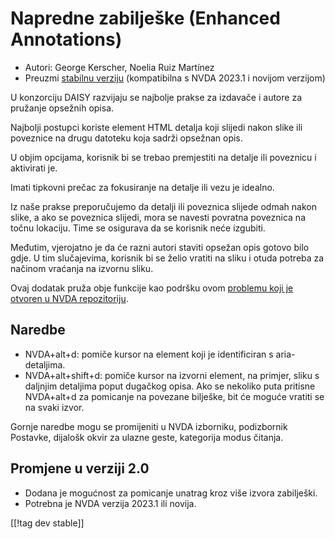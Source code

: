 # Napredne zabilješke (Enhanced Annotations) #

* Autori: George Kerscher, Noelia Ruiz Martínez
* Preuzmi [stabilnu verziju][1] (kompatibilna s NVDA 2023.1 i novijom
  verzijom)

U konzorciju DAISY razvijaju se najbolje prakse za izdavače i autore za
pružanje opsežnih opisa.

Najbolji postupci koriste element HTML detalja koji slijedi nakon slike ili
poveznice na drugu datoteku koja sadrži opsežnan opis.

U objim opcijama, korisnik bi se trebao premjestiti na detalje ili poveznicu
i aktivirati je.

Imati tipkovni prečac za fokusiranje na detalje ili vezu je idealno.

Iz naše prakse preporučujemo da detalji ili poveznica slijede odmah nakon
slike, a ako se poveznica slijedi, mora se navesti povratna poveznica na
točnu lokaciju. Time se osigurava da se korisnik neće izgubiti.

Međutim, vjerojatno je da će razni autori staviti opsežan opis gotovo bilo
gdje. U tim slučajevima, korisnik bi se želio vratiti na sliku i otuda
potreba za načinom vraćanja na izvornu sliku.

Ovaj dodatak pruža obje funkcije kao podršku ovom [problemu koji je otvoren
u NVDA repozitoriju][2].

## Naredbe ##

* NVDA+alt+d: pomiče kursor na element koji je identificiran s
  aria-detaljima.
* NVDA+alt+shift+d: pomiče kursor na izvorni element, na primjer, sliku s
  daljnjim detaljima poput dugačkog opisa. Ako se nekoliko puta pritisne
  NVDA+alt+d za pomicanje na povezane bilješke, bit će moguće vratiti se na
  svaki izvor.

Gornje naredbe mogu se promijeniti u NVDA izborniku, podizbornik Postavke,
dijalošk okvir za ulazne geste, kategorija modus čitanja.

## Promjene u verziji 2.0 ##

* Dodana je mogućnost za pomicanje unatrag kroz više izvora zabilješki.
* Potrebna je NVDA verzija 2023.1 ili novija.

[[!tag dev stable]]

[1]: https://addons.nvda-project.org/files/get.php?file=enhancedannotations

[2]: https://github.com/nvaccess/nvda/issues/13940
